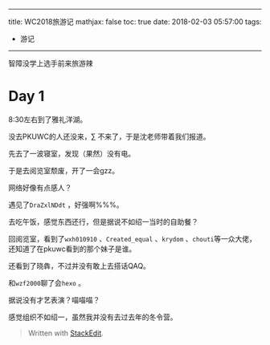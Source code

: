 
---
title: WC2018旅游记
mathjax: false
toc: true
date: 2018-02-03 05:57:00
tags:
- 游记
---
智障没学上选手前来旅游辣
<!-- more -->
# Day 1

8:30左右到了雅礼洋湖。

没去PKUWC的人还没来，$\sum$ 不来了，于是沈老师带着我们报道。

先去了一波寝室，发现（果然）没有电。

于是去阅览室颓废，开了一会gzz。

网络好像有点感人？

遇见了`DraZxlNDdt` ，好强啊%%%。

去吃午饭，感觉东西还行，但是据说不如绍一当时的自助餐？

回阅览室，看到了`wxh010910` 、`Created_equal`  、`krydom` 、`chouti`等一众大佬，还知道了在pkuwc看到的那个妹子是谁。

还看到了晓犇，不过并没有敢上去搭话QAQ。

和`wzf2000`聊了会`hexo` 。

据说没有才艺表演？喵喵喵？

感觉组织不如绍一，虽然我并没有去过去年的冬令营。


> Written with [StackEdit](https://stackedit.io/).
